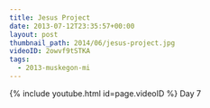 ```yaml
---
title: Jesus Project
date: 2013-07-12T23:35:57+00:00
layout: post
thumbnail_path: 2014/06/jesus-project.jpg
videoID: 2owvf9tSTKA
tags:
  - 2013-muskegon-mi
---
```

{% include youtube.html id=page.videoID %}
Day 7